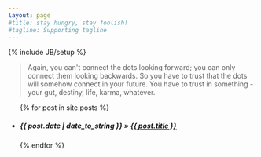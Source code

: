 ```yaml
---
layout: page
#title: stay hungry, stay foolish!
#tagline: Supporting tagline
---
```

{% include JB/setup %}

<blockquote>Again, you can't connect the dots looking forward; you can only connect them looking backwards. So you have to trust that the dots will somehow connect in your future. You have to trust in something - your gut, destiny, life, karma, whatever.</blockquote>


<ul class="posts">
  {% for post in site.posts %}
    <h5><li><span>{{ post.date | date_to_string }}</span> &raquo; <a href="{{ BASE_PATH }}{{ post.url }}">{{ post.title }}</a></li></h5>
  {% endfor %}
</ul>


